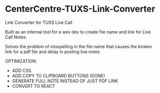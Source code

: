 # CenterCentre-TUXS-Link-Converter

Link Converter for TUXS Live Call

Built as an internal tool for a wev dev to create file name and link for
Live Call Notes.

Solves the problem of misspelling in the file name that causes the broken link for a pdf file and delay in posting live notes

OPTIMIZATION:
- ADD CSS
- ADD COPY TO CLIPBOARD BUTTONS (DONE)
- GENERATE FULL NOTE INSTEAD OF JUST PDF LINK
- CONVERT TO REACT


